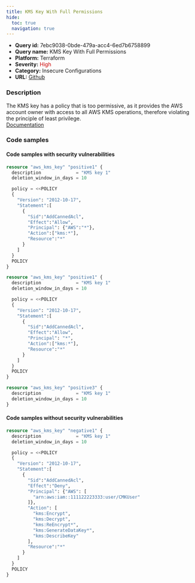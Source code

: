 ```yaml
---
title: KMS Key With Full Permissions
hide:
  toc: true
  navigation: true
---
```


<style>
  .highlight .hll {
    background-color: #ff171742;
  }
  .md-content {
    max-width: 1100px;
    margin: 0 auto;
  }
</style>

-   **Query id:** 7ebc9038-0bde-479a-acc4-6ed7b6758899
-   **Query name:** KMS Key With Full Permissions
-   **Platform:** Terraform
-   **Severity:** <span style="color:#C00">High</span>
-   **Category:** Insecure Configurations
-   **URL:** [Github](https://github.com/Checkmarx/kics/tree/master/assets/queries/terraform/aws/kms_key_with_full_permissions)

### Description
The KMS key has a policy that is too permissive, as it provides the AWS account owner with access to all AWS KMS operations, therefore violating the principle of least privilege.<br>
[Documentation](https://registry.terraform.io/providers/hashicorp/aws/latest/docs/resources/kms_key)

### Code samples
#### Code samples with security vulnerabilities
```tf title="Postitive test num. 1 - tf file" hl_lines="5"
resource "aws_kms_key" "positive1" {
  description             = "KMS key 1"
  deletion_window_in_days = 10

  policy = <<POLICY
  {
    "Version": "2012-10-17",
    "Statement":[
      {
        "Sid":"AddCannedAcl",
        "Effect":"Allow",
        "Principal": {"AWS":"*"},
        "Action":["kms:*"],
        "Resource":"*"
      }
    ]
  }
  POLICY
}
```
```tf title="Postitive test num. 2 - tf file" hl_lines="5"
resource "aws_kms_key" "positive1" {
  description             = "KMS key 1"
  deletion_window_in_days = 10

  policy = <<POLICY
  {
    "Version": "2012-10-17",
    "Statement":[
      {
        "Sid":"AddCannedAcl",
        "Effect":"Allow",
        "Principal": "*",
        "Action":["kms:*"],
        "Resource":"*"
      }
    ]
  }
  POLICY
}

```
```tf title="Postitive test num. 3 - tf file" hl_lines="1"
resource "aws_kms_key" "positive3" {
  description             = "KMS key 1"
  deletion_window_in_days = 10
}

```


#### Code samples without security vulnerabilities
```tf title="Negative test num. 1 - tf file"
resource "aws_kms_key" "negative1" {
  description             = "KMS key 1"
  deletion_window_in_days = 10

  policy = <<POLICY
  {
    "Version": "2012-10-17",
    "Statement":[
      {
        "Sid":"AddCannedAcl",
        "Effect":"Deny",
        "Principal": {"AWS": [
          "arn:aws:iam::111122223333:user/CMKUser"
        ]},
        "Action": [
          "kms:Encrypt",
          "kms:Decrypt",
          "kms:ReEncrypt*",
          "kms:GenerateDataKey*",
          "kms:DescribeKey"
        ],
        "Resource":"*"
      }
    ]
  }
  POLICY
}


```
